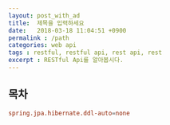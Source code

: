 ```yaml
---
layout: post_with_ad
title:  제목을 입력하세요
date:   2018-03-18 11:04:51 +0900
permalink : /path
categories: web api
tags : restful, restful api, rest api, rest
excerpt : RESTful Api를 알아봅시다.
---
```


## **목차**

``` conf
spring.jpa.hibernate.ddl-auto=none
```
